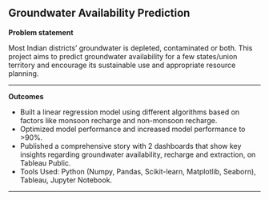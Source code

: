 **Groundwater Availability Prediction**
-----------------------------------------
**Problem statement**

Most Indian districts’ groundwater is depleted, contaminated or both. This project aims to predict groundwater availability for a few states/union territory and encourage its sustainable use and appropriate resource planning.
_________________________________________
**Outcomes**
- Built a linear regression model using different algorithms based on factors like monsoon recharge and non-monsoon recharge. 
- Optimized model performance and increased model performance to >90%. 
- Published a comprehensive story with 2 dashboards that show key insights regarding groundwater availability, recharge and extraction, on Tableau Public. 
- Tools Used: Python (Numpy, Pandas, Scikit-learn, Matplotlib, Seaborn), Tableau, Jupyter Notebook.
___________________________________________
